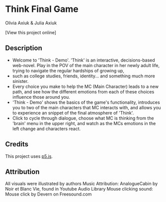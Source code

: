 # Think Final Game

Olivia Axiuk & Julia Axiuk

[View this project online]

## Description

 * Welcome to 'Think - Demo'. 'Think' is an interactive, decisions-based web-novel. Play in the POV of the main character in her newly adult life, trying to navigate the regular hardships of growing up,
 * such as college studies, friends, identity... and something much more sinister.
 * Every choice you make to help the MC (Main Character) leads to a new path, and see how the different emotions from each of these choices influence those around you.
 * 'Think - Demo' shows the basics of the game's functionality, introduces you to two of the main characters that MC interacts with, and allows you to experience an snippet of the final atmosphere of 'Think'.
 * Click to cycle through dialogue, choose what MC is thinking from the 'brain' menu in the upper right, and watch as the MCs emotions in the left change and characters react.
 

## Credits
This project uses [p5.js](https://p5js.org).

## Attribution

All visuals were illustrated by authors
Music Attribution: AnalogueCabin by Noir et Blanc Vie, found in Youtube Audio Library
Mouse clicking sound: Mouse click by Devern on Freesound.com
